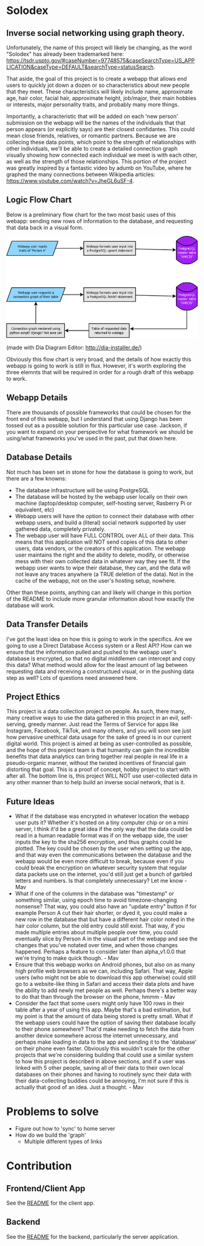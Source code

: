 # Solodex

## Inverse social networking using graph theory.

Unfortunately, the name of this project will likely be changing, as the word "Solodex" has already been trademarked here: https://tsdr.uspto.gov/#caseNumber=97748575&caseSearchType=US_APPLICATION&caseType=DEFAULT&searchType=statusSearch.

That aside, the goal of this project is to create a webapp that allows end users to quickly jot down a dozen or so characteristics about new people that they meet. These characteristics will likely include name, approximate age, hair color, facial hair, approximate height, job/major, their main hobbies or interests, major personality traits, and probably many more things.

Importantly, a characteristic that will be added on each 'new person' submission on the webapp will be the names of the individuals that that person appears (or explicitly says) are their closest confidantes. This could mean close friends, relatives, or romantic partners. Because we are collecing these data points, which point to the strength of relationships with other individuals, we'll be able to create a detailed connection graph visually showing how connected each individual we meet is with each other, as well as the strength of those relationships. This portion of the project was greatly inspired by a fantastic video by adumb on YouTube, where he graphed the many connections between Wikipedia articles: https://www.youtube.com/watch?v=JheGL6uSF-4.

## Logic Flow Chart

Below is a preliminary flow chart for the two most basic uses of this webapp: sending new rows of information to the database, and requesting that data back in a visual form.

![alt text](Amicis1.png)

(made with Dia Diagram Editor: http://dia-installer.de/)

Obviously this flow chart is very broad, and the details of how exactly this webapp is going to work is still in flux. However, it's worth exploring the three elemnts that will be required in order for a rough draft of this webapp to work.

## Webapp Details

There are thousands of possible frameworks that could be chosen for the front end of this webapp, but I understand that using Django has been tossed out as a possible solution for this particular use case. Jackson, if you want to expand on your perspective for what framework we should be using/what frameworks you've used in the past, put that down here.

## Database Details

Not much has been set in stone for how the database is going to work, but there are a few knowns:

* The database infrastructure will be using PostgreSQL
* The database will be hosted by the webapp user locally on their own machine (laptop/desktop computer, self-hosting server, Rasberry Pi or equivalent, etc)
* Webapp users will have the option to connect their database with other webapp users, and build a (literal) social network supported by user gathered data, completely privately.
* The webapp user will have FULL CONTROL over ALL of their data. This means that this application will NOT send copies of this data to other users, data vendors, or the creators of this application. The webapp user maintains the right and the ability to delete, modify, or otherwise mess with their own collected data in whatever way they see fit. If the webapp user wants to wipe their database, they can, and the data will not leave any traces anywhere (a TRUE deletion of the data). Not in the cache of the webapp, not on the user's hosting setup, nowhere.

Other than these points, anything can and likely will change in this portion of the README to include more granular information about how exactly the database will work.

## Data Transfer Details

I've got the least idea on how this is going to work in the specifics. Are we going to use a Direct Database Access system or a Rest API? How can we ensure that the information pulled and pushed to the webapp user's database is encrypted, so that no digital middlemen can intercept and copy this data? What method would allow for the least amount of lag between requesting data and receiving a constructued visual, or in the pushing data step as well? Lots of questions need answered here.

## Project Ethics

This project is a data collection project on people. As such, there many, many creative ways to use the data gathered in this project in an evil, self-serving, greedy manner. Just read the Terms of Service for apps like Instagram, Facebook, TikTok, and many others, and you will soon see just how pervasive unethical data usage for the sake of greed is in our current digital world. This project is aimed at being as user-controlled as possible, and the hope of this project team is that humanity can gain the incredible benefits that data analytics can bring together real people in real life in a pseudo-organic manner, without the twisted incentives of financial gain distorting that goal. This is a proof of concept, hobby project to start with after all. The bottom line is, this project WILL NOT use user-collected data in any other manner than to help build an inverse social network, that is it.

## Future Ideas

* What if the database was encrypted in whatever location the webapp user puts it? Whether it's hosted on a tiny computer chip or on a mini server, I think it'd be a great idea if the only way that the data could be read in a human readable format was if on the webapp side, the user inputs the key to the sha256 encryption, and thus graphs could be plotted. The key could be chosen by the user when setting up the app, and that way even the communications between the database and the webapp would be even more difficult to break, because even if you could break the encryption on whatever security system that regular data packets use on the internet, you'd still just get a bunch of garbled letters and numbers. Is that completely unnecessary? Let me know - Mav
* What if one of the columns in the database was "timestamp" or something similar, using epoch time to avoid timezone-changing nonsense? That way, you could also have an "update entry" button if for example Person A cut their hair shorter, or dyed it, you could make a new row in the database that but have a different hair color noted in the hair color column, but the old entry could still exist. That way, if you made multiple entries about multiple people over time, you could eventually slice by Person A in the visual part of the webapp and see the changes that you've notated over time, and when those changes happened. Perhaps a feature to consider later than alpha_v1.0.0 that we're trying to make quick though. - Mav
* Ensure that this webapp works on Android phones, but also on as many high profile web browsers as we can, including Safari. That way, Apple users (who might not be able to download this app otherwise) could still go to a website-like thing in Safari and access their data plots and have the ability to add newly met people as well. Perhaps there's a better way to do that than through the browser on the phone, hmmm - Mav
* Consider the fact that some users might only have 100 rows in their table after a year of using this app. Maybe that's a bad estimation, but my point is that the amount of data being stored is pretty small. What if the webapp users could have the option of saving their database locally to their phone somewhere? That'd make needing to fetch the data from another device somewhere across the internet unnecessary, and perhaps make loading in data to the app and sending it to the 'database' on their phone even faster. Obviously this wouldn't scale for the other projects that we're considering building that could use a similar system to how this project is described in above sections, and if a user was linked with 5 other people, saving all of their data to their own local databases on their phones and having to routinely sync their data with their data-collecting buddies could be annoying, I'm not sure if this is actually that good of an idea. Just a thought. - Mav

# Problems to solve
- Figure out how to 'sync' to home server
- How do we build the 'graph'
  - Multiple different types of links


# Contribution
## Frontend/Client App
See the [README](./solodex/frontend-tauri/README.md) for the client app.

## Backend
See the [README](./solodex/README.md) for the backend, particularly the server application.